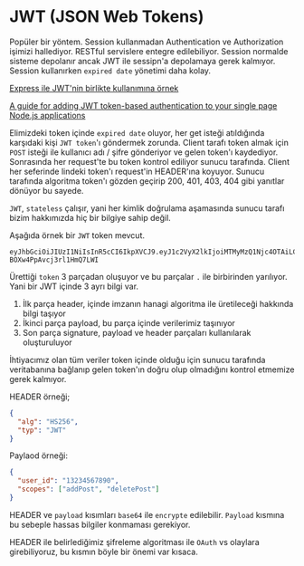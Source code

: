 # JWT (JSON Web Tokens)

Popüler bir yöntem. Session kullanmadan Authentication ve Authorization işimizi hallediyor. RESTful servislere entegre edilebiliyor. Session normalde sisteme depolanır ancak JWT ile sessipn'a depolamaya gerek kalmıyor. Session kullanırken `expired date` yönetimi daha kolay.

[Express ile JWT'nin birlikte kullanımına örnek](https://juffalow.com/javascript/express-server-with-jwt-authentication)

[A guide for adding JWT token-based authentication to your single page Node.js applications](https://medium.com/dev-bits/a-guide-for-adding-jwt-token-based-authentication-to-your-single-page-nodejs-applications-c403f7cf04f4)

Elimizdeki token içinde `expired date` oluyor, her get isteği atıldığında karşıdaki kişi `JWT token`'ı göndermek zorunda. Client tarafı token almak için `POST` isteği ile kullanıcı adı / şifre gönderiyor ve gelen token'ı kaydediyor. Sonrasında her request'te bu token kontrol ediliyor sunucu tarafında. Client her seferinde lindeki token'ı request'in HEADER'ına koyuyor. Sunucu tarafında algoritma token'ı gözden geçirip 200, 401, 403, 404 gibi yanıtlar dönüyor bu sayede.

`JWT`, `stateless` çalışır, yani her kimlik doğrulama aşamasında sunucu tarafı bizim hakkımızda hiç bir bilgiye sahip değil.

Aşağıda örnek bir `JWT` token mevcut.

```
eyJhbGciOiJIUzI1NiIsInR5cCI6IkpXVCJ9.eyJ1c2VyX2lkIjoiMTMyMzQ1Njc4OTAiLCJzY29wZXMiOlsiYWRkUG9zdCIsImRlbGV0ZVBvc3QiXX0.1uoEIlEU7v3VQdXUjCrJ-BOXw4PpAvcj3rl1HmQ7LWI
```

Ürettiği `token` 3 parçadan oluşuyor ve bu parçalar `.` ile birbirinden yarılıyor. Yani bir JWT içinde 3 ayrı bilgi var.

1. İlk parça header, içinde imzanın hanagi algoritma ile üretileceği hakkında bilgi taşıyor
2. İkinci parça payload, bu parça içinde verilerimiz taşınıyor
3. Son parça signature, payload ve header parçaları kullanılarak oluşturuluyor

İhtiyacımız olan tüm veriler token içinde olduğu için sunucu tarafında veritabanına bağlanıp gelen token'ın doğru olup olmadığını kontrol etmemize gerek kalmıyor.

HEADER örneği;

```JSON
{
  "alg": "HS256",
  "typ": "JWT"
}
```

Paylaod örneği:

```JSON
{
  "user_id": "13234567890",
  "scopes": ["addPost", "deletePost"]
}
```

HEADER ve `payload` kısımları `base64` ile `encrypte` edilebilir. `Payload` kısmına bu sebeple hassas bilgiler konmaması gerekiyor.

HEADER ile belirlediğimiz şifreleme algoritması ile `OAuth` vs olaylara girebiliyoruz, bu kısmın böyle bir önemi var kısaca.
